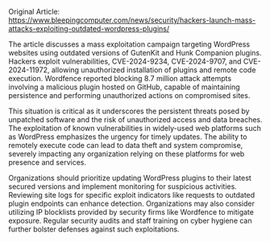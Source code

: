 Original Article: https://www.bleepingcomputer.com/news/security/hackers-launch-mass-attacks-exploiting-outdated-wordpress-plugins/

The article discusses a mass exploitation campaign targeting WordPress websites using outdated versions of GutenKit and Hunk Companion plugins. Hackers exploit vulnerabilities, CVE-2024-9234, CVE-2024-9707, and CVE-2024-11972, allowing unauthorized installation of plugins and remote code execution. Wordfence reported blocking 8.7 million attack attempts involving a malicious plugin hosted on GitHub, capable of maintaining persistence and performing unauthorized actions on compromised sites.

This situation is critical as it underscores the persistent threats posed by unpatched software and the risk of unauthorized access and data breaches. The exploitation of known vulnerabilities in widely-used web platforms such as WordPress emphasizes the urgency for timely updates. The ability to remotely execute code can lead to data theft and system compromise, severely impacting any organization relying on these platforms for web presence and services.

Organizations should prioritize updating WordPress plugins to their latest secured versions and implement monitoring for suspicious activities. Reviewing site logs for specific exploit indicators like requests to outdated plugin endpoints can enhance detection. Organizations may also consider utilizing IP blocklists provided by security firms like Wordfence to mitigate exposure. Regular security audits and staff training on cyber hygiene can further bolster defenses against such exploitations.